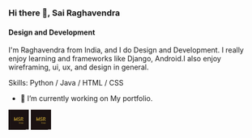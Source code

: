 ### Hi there 👋, Sai Raghavendra
#### Design and Development
I'm Raghavendra from India, and I do Design and Development. I really enjoy learning and frameworks like Django, Android.I also enjoy wireframing, ui, ux, and design in general.

Skills: Python / Java / HTML / CSS

- 🔭 I’m currently working on My portfolio. 


[<img src='https://github.com/Raghava248/Raghava248/blob/main/_MSR.png' height='40'>](https://www.instagram.com/raghava_the_pirate/)  [<img src='https://github.com/Raghava248/Raghava248/blob/main/_MSR.png' alt='website' height='40'>](https://obssesedprogrammer.blogspot.com/)  

